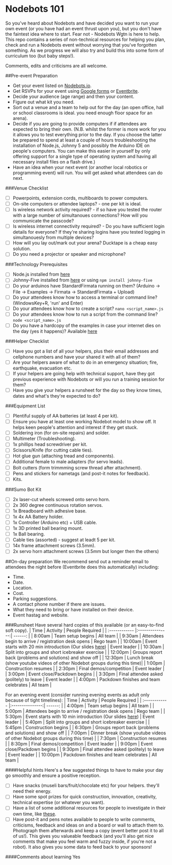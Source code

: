 # Nodebots 101
So you've heard about Nodebots and have decided you want to run your own event (or you have had an event thrust upon you), but you don't have the faintest idea where to start. Fear not - Nodebots Wgtn is here to help. This repo contains a series of non-technical resources for helping you plan, check and run a Nodebots event without worrying that you've forgotten something.
As we progress we will also try and build this into some form of curriculum too (but baby steps!).

Comments, edits and criticisms are all welcome.

##Pre-event Preparation

* Get your event listed on [Nodebots.io](http://nodebots.io/).
* Get RSVPs for your event using [Google forms](https://www.google.com/forms/about/) or [Eventbrite](https://www.eventbrite.com).
* Decide your audience (age range) and then your content.
* Figure out what kit you need.
* Sort out a venue and a team to help out for the day (an open office, hall or school classrooms is ideal. you need enough floor space for an arena).
* Decide if you are going to provide computers if if attendees are expected to bring their own. (N.B. whilst the former is more work for you it allows you to test everything prior to the day. If you choose the latter be prepared to spend at least a couple of hours troubleshooting the installation of Node.js, Johnny 5 and possibly the Arduino IDE on people's computers. You can make this easier in yourself by only offering support for a single type of operating system and having all necessary install files on a flash drive.)
* Have an idea when your next event (or another local robotics or programming event) will run. You will get asked what attendees can do next. 

###Venue Checklist
- [ ] Powerpoints, extension cords, multiboards to power computers.
- [ ] On-site computers or attendee laptops? - one per kit is ideal.
- [ ] Is wireless network activity required? - if so have you tested the router with a large number of simultanoues connections? How will you communicate the passcode?
- [ ] Is wireless internet connectivity required? - Do you have sufficient login details for everyone? If they're sharing logins have you tested logging in simultanouesly from multiple devices?
- [ ] How will you lay out/mark out your arena? Ducktape is a cheap easy solution.
- [ ] Do you need a projector or speaker and microphone?

###Technology Prerequisites
- [ ] Node.js installed from [here](https://nodejs.org/en/)
- [ ] Johnny-Five installed from [here](https://github.com/rwaldron/johnny-five) or using `npm install johnny-five`
- [ ] Do your arduinos have StandardFirmata running on them? (Arduino -> File -> Examples -> Firmata -> StandardFirmata + Upload)
- [ ] Do your attendees know how to access a terminal or command line? (WindowsKey+R, 'run' and Enter)
- [ ] Do your attendees know how to create a script?  `nano <script_name>.js`
- [ ] Do your attendees know how to run a script from the command line? `node <script_name>.js`
- [ ] Do you have a hardcopy of the examples in case your internet dies on the day (yes it happens)? Available [here](https://github.com/rwaldron/johnny-five)

###Helper Checklist
- [ ] Have you got a list of all your helpers, plus their email addresses and cellphone numbers and have your shared it with all of them?
- [ ] Are your helpers aware of what to do in an emergency situation; fire, earthquake, evacuation etc.
- [ ] If your helpers are going help with technical support, have they got previous experience with Nodebots or will you run a training session for them?
- [ ] Have you give your helpers a runsheet for the day so they know times, dates and what's they're expected to do?

###Equipment List
- [ ] Plentiful supply of AA batteries (at least 4 per kit).
- [ ] Ensure you have at least one working Nodebot model to show off. It helps keen people's attention and interest if they get stuck.
- [ ] Soldering iron (for on-site repairs) and solder.
- [ ] Multimeter (Troubleshooting).
- [ ] 1x phillips head screwdriver per kit.
- [ ] Scissors/Knife (for cutting cable ties).
- [ ] Hot glue gun (attaching tread and components).
- [ ] Additional female to male adapters (for servo leads).
- [ ] Bolt cutters (form trimmming screw thread after attachment).
- [ ] Pens and stickers for nametags (and post-it notes for feedback).
- [ ] Kits.

###Sumo Bot Kit 
- [ ] 2x laser-cut wheels screwed onto servo horn. 
- [ ] 2x 360 degree continuous rotation servos.
- [ ] 1x Breadboard with adhesive base.
- [ ] 1x 4x AA Battery holder.
- [ ] 1x Controller (Arduino etc) + USB cable.
- [ ] 1x 3D printed ball bearing mount.
- [ ] 1x Ball bearing.
- [ ] Cable ties (assorted) - suggest at leadt 5 per kit.
- [ ] 14x frame attachment screws (3.5mm). 
- [ ] 2x servo horn attachment screws (3.5mm but longer then the others)

##On-day preparation
We recommend send out a reminder email to attendees the night before (Eventbrite does this automatically) including:
* Time.
* Date.
* Location.
* Cost.
* Parking suggestions.
* A contact phone number if there are issues.
* What they need to bring or have installed on their device.
* Event hastag and website.

###Runsheet
Have several hard copies of this available (or an easy-to-find soft copy).
| Time  | Activity  | People Required | 
| :------------ |:---------------:| ------: |
| 8:00am      | Team setup begins | All team |
| 9:30am     | Attendees begin to arrive / registration desk opens | Rego team |
| 10:00am | Event starts with 20 min introduction (Our slides [here]()) | Event leader |
| 10:30am | Split into groups and short icebreaker exercise  | 
| 12:00pm | Groups report back (problems and solutions) and show off  |
| 12:30pm | Lunch break (show youtube videos of other Nodebot groups during this time)|
| 1:00pm | Construction resumes |
| 2:30pm | Final demos/competition | Event leader |
| 3:00pm | Event close/Packdown begins |
| 3:30pm | Final attendee asked (politely) to leave | Event leader |
| 4:00pm | Packdown finishes and team celebrates | All team |

For an evening event (consider running evening events as adult only because of tight timelines):
| Time  | Activity  | People Required | 
| :------------ |:---------------:| ------: |
| 4:00pm      | Team setup begins | All team |
| 5:00pm     | Attendees begin to arrive / registration desk opens | Rego team |
| 5:30pm | Event starts with 10 min introduction (Our slides [here]()) | Event leader |
| 5:40pm | Split into groups and short icebreaker exercise | 
| 5:45pm | Construction begins | 
| 6:30pm | Groups report back (problems and solutions) and show off  |
| 7:00pm | Dinner break (show youtube videos of other Nodebot groups during this time) |
| 7:30pm | Construction resumes |
| 8:30pm | Final demos/competition | Event leader |
| 9:00pm | Event close/Packdown begins |
| 9:30pm | Final attendee asked (politely) to leave | Event leader |
| 10:00pm | Packdown finishes and team celebrates | All team |

####Helpful hints
Here's a few suggested things to have to make your day go smoothly and ensure a positive reception.
 - [ ] Have snacks (museli bars/fruit/chocolate etc) for your helpers. they'll need their energy.
 - [ ] Have some spot prizes for quick construction, innovation, creativity, technical expertise (or whatever you want).
 - [ ] Have a list of some additional resources for people to investigate in their own time, like [these]().
 - [ ] Have post-it and pens notes available to people to write comments, criticisms, feedback and ideas on and a board or wall to attach them to. Photograph them afterwards and keep a copy (event better post it to all of us!). This gives you valueable feedback (and you'll also get nice comments that make you feel warm and fuzzy inside, if you're not a robot). It also gives you some data to feed back to your sponsors!

####Comments about learning
Yes

